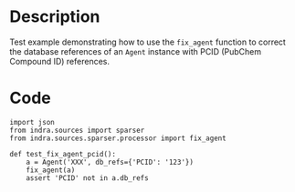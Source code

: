 # Description
Test example demonstrating how to use the `fix_agent` function to correct the database references of an `Agent` instance with PCID (PubChem Compound ID) references.

# Code
```
import json
from indra.sources import sparser
from indra.sources.sparser.processor import fix_agent

def test_fix_agent_pcid():
    a = Agent('XXX', db_refs={'PCID': '123'})
    fix_agent(a)
    assert 'PCID' not in a.db_refs

```
